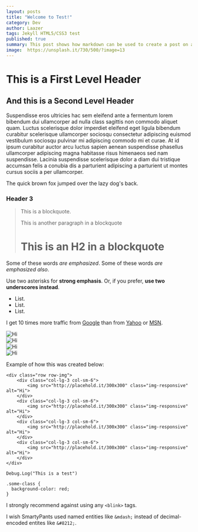 ```yaml
---
layout: posts
title: "Welcome to Test!"
category: Dev
author: Laazer
tags: Jekyll HTML5/CSS3 test
published: true
summary: This post shows how markdown can be used to create a post on a website.
image:  https://unsplash.it/730/500/?image=13
---
```


This is a First Level Header
============================

And this is a Second Level Header
---------------------------------

Suspendisse eros ultricies hac sem eleifend ante a fermentum lorem bibendum dui ullamcorper ad nulla class sagittis non commodo aliquet quam. Luctus scelerisque dolor imperdiet eleifend eget ligula bibendum curabitur scelerisque ullamcorper sociosqu consectetur adipiscing euismod vestibulum sociosqu pulvinar mi adipiscing commodo mi et curae. At id ipsum curabitur auctor arcu luctus sapien aenean suspendisse phasellus ullamcorper adipiscing magna habitasse risus himenaeos sed nam suspendisse. Lacinia suspendisse scelerisque dolor a diam dui tristique accumsan felis a conubia dis a parturient adipiscing a parturient ut montes cursus sociis a per ullamcorper.

The quick brown fox jumped over the lazy
dog's back.

### Header 3

> This is a blockquote.
>
> This is another paragraph in a blockquote
>
> # This is an H2 in a blockquote

Some of these words *are emphasized*.
Some of these words _are emphasized also_.

Use two asterisks for **strong emphasis**.
Or, if you prefer, __use two underscores instead__.

-   List.
-   List.
-   List.

I get 10 times more traffic from [Google][1] than from
[Yahoo][2] or [MSN][3].

[1]: http://google.com/        "Google"
[2]: http://search.yahoo.com/  "Yahoo Search"
[3]: http://search.msn.com/    "MSN Search"

<div class="row row-img">
    <div class="col-lg-3 col-sm-6">
        <img src="http://placehold.it/300x300" class="img-responsive" alt="Hi">
    </div>
    <div class="col-lg-3 col-sm-6">
        <img src="http://placehold.it/300x300" class="img-responsive" alt="Hi">
    </div>
    <div class="col-lg-3 col-sm-6">
        <img src="http://placehold.it/300x300" class="img-responsive" alt="Hi">
    </div>
    <div class="col-lg-3 col-sm-6">
        <img src="http://placehold.it/300x300" class="img-responsive" alt="Hi">
    </div>
</div>

Example of how this was created below:

    <div class="row row-img">
        <div class="col-lg-3 col-sm-6">
            <img src="http://placehold.it/300x300" class="img-responsive" alt="Hi">
        </div>
        <div class="col-lg-3 col-sm-6">
            <img src="http://placehold.it/300x300" class="img-responsive" alt="Hi">
        </div>
        <div class="col-lg-3 col-sm-6">
            <img src="http://placehold.it/300x300" class="img-responsive" alt="Hi">
        </div>
        <div class="col-lg-3 col-sm-6">
            <img src="http://placehold.it/300x300" class="img-responsive" alt="Hi">
        </div>
    </div>

``Debug.Log("This is a test")``

<pre><code>.some-class {
  background-color: red;
}</code></pre>

I strongly recommend against using any `<blink>` tags.

I wish SmartyPants used named entities like `&mdash;`
instead of decimal-encoded entites like `&#8212;`.
